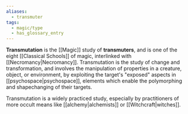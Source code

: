```yaml
---
aliases:
  - transmuter
tags:
  - magic/type
  - has_glossary_entry
---
```


**Transmutation** is the [[Magic]] study of **transmuters**, and is one of the eight [[Classical Schools]] of magic, interlinked with [[Necromancy|Necromancy]]. Transmutation is the study of change and transformation, and involves the manipulation of properties in a creature, object, or environment, by exploiting the target's "exposed" aspects in [[psychospace|psychospace]], elements which enable the polymorphing and shapechanging of their targets.

Transmutation is a widely practiced study, especially by practitioners of more occult means like [[alchemy|alchemists]] or [[Witchcraft|witches]]. 